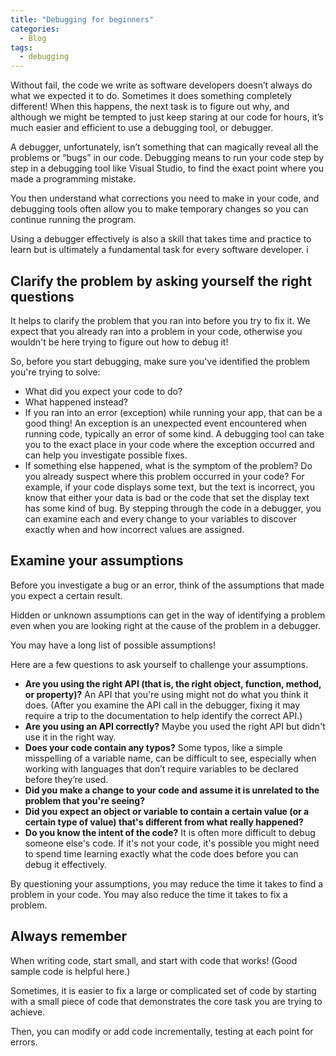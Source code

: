 ```yaml
---
title: "Debugging for beginners"
categories:
  - Blog
tags:
  - debugging
---
```


Without fail, the code we write as software developers doesn’t always do what we expected it to do. Sometimes it does something completely different! When this happens, the next task is to figure out why, and although we might be tempted to just keep staring at our code for hours, it’s much easier and efficient to use a debugging tool, or debugger.

A debugger, unfortunately, isn’t something that can magically reveal all the problems or “bugs” in our code. Debugging means to run your code step by step in a debugging tool like Visual Studio, to find the exact point where you made a programming mistake. 

You then understand what corrections you need to make in your code, and debugging tools often allow you to make temporary changes so you can continue running the program.

Using a debugger effectively is also a skill that takes time and practice to learn but is ultimately a fundamental task for every software developer.  i

<h2>Clarify the problem by asking yourself the right questions</h2>

It helps to clarify the problem that you ran into before you try to fix it. We expect that you already ran into a problem in your code, otherwise you wouldn't be here trying to figure out how to debug it! 

So, before you start debugging, make sure you've identified the problem you're trying to solve:

<ul>
<li>What did you expect your code to do?</li>

<li>What happened instead?</li>

<li>If you ran into an error (exception) while running your app, that can be a good thing! An exception is an unexpected event encountered when running code, typically an error of some kind. A debugging tool can take you to the exact place in your code where the exception occurred and can help you investigate possible fixes.</li>

<li>If something else happened, what is the symptom of the problem? Do you already suspect where this problem occurred in your code? For example, if your code displays some text, but the text is incorrect, you know that either your data is bad or the code that set the display text has some kind of bug. By stepping through the code in a debugger, you can examine each and every change to your variables to discover exactly when and how incorrect values are assigned.</li>

</ul>

<h2>Examine your assumptions</h2>

Before you investigate a bug or an error, think of the assumptions that made you expect a certain result. 

Hidden or unknown assumptions can get in the way of identifying a problem even when you are looking right at the cause of the problem in a debugger. 

You may have a long list of possible assumptions! 

Here are a few questions to ask yourself to challenge your assumptions.

<ul>
<li><b>Are you using the right API (that is, the right object, function, method, or property)?</b> An API that you're using might not do what you think it does. (After you examine the API call in the debugger, fixing it may require a trip to the documentation to help identify the correct API.)</li>

<li><b>Are you using an API correctly?</b> Maybe you used the right API but didn't use it in the right way.</li>

<li><b>Does your code contain any typos?</b> Some typos, like a simple misspelling of a variable name, can be difficult to see, especially when working with languages that don’t require variables to be declared before they’re used.</li>

<li><b>Did you make a change to your code and assume it is unrelated to the problem that you're seeing?</b></li>

<li><b>Did you expect an object or variable to contain a certain value (or a certain type of value) that's different from what really happened?</b></li>

<li><b>Do you know the intent of the code?</b> It is often more difficult to debug someone else's code. If it's not your code, it's possible you might need to spend time learning exactly what the code does before you can debug it effectively.</li>

</ul>

By questioning your assumptions, you may reduce the time it takes to find a problem in your code. You may also reduce the time it takes to fix a problem.

<h2>Always remember</h2>

When writing code, start small, and start with code that works! (Good sample code is helpful here.) 

Sometimes, it is easier to fix a large or complicated set of code by starting with a small piece of code that demonstrates the core task you are trying to achieve.

Then, you can modify or add code incrementally, testing at each point for errors.